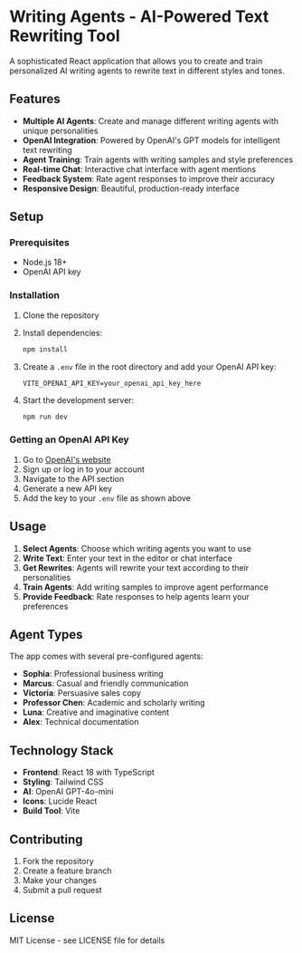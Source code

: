 # Writing Agents - AI-Powered Text Rewriting Tool

A sophisticated React application that allows you to create and train personalized AI writing agents to rewrite text in different styles and tones.

## Features

- **Multiple AI Agents**: Create and manage different writing agents with unique personalities
- **OpenAI Integration**: Powered by OpenAI's GPT models for intelligent text rewriting
- **Agent Training**: Train agents with writing samples and style preferences
- **Real-time Chat**: Interactive chat interface with agent mentions
- **Feedback System**: Rate agent responses to improve their accuracy
- **Responsive Design**: Beautiful, production-ready interface

## Setup

### Prerequisites

- Node.js 18+ 
- OpenAI API key

### Installation

1. Clone the repository
2. Install dependencies:
   ```bash
   npm install
   ```

3. Create a `.env` file in the root directory and add your OpenAI API key:
   ```
   VITE_OPENAI_API_KEY=your_openai_api_key_here
   ```

4. Start the development server:
   ```bash
   npm run dev
   ```

### Getting an OpenAI API Key

1. Go to [OpenAI's website](https://platform.openai.com/)
2. Sign up or log in to your account
3. Navigate to the API section
4. Generate a new API key
5. Add the key to your `.env` file as shown above

## Usage

1. **Select Agents**: Choose which writing agents you want to use
2. **Write Text**: Enter your text in the editor or chat interface
3. **Get Rewrites**: Agents will rewrite your text according to their personalities
4. **Train Agents**: Add writing samples to improve agent performance
5. **Provide Feedback**: Rate responses to help agents learn your preferences

## Agent Types

The app comes with several pre-configured agents:

- **Sophia**: Professional business writing
- **Marcus**: Casual and friendly communication
- **Victoria**: Persuasive sales copy
- **Professor Chen**: Academic and scholarly writing
- **Luna**: Creative and imaginative content
- **Alex**: Technical documentation

## Technology Stack

- **Frontend**: React 18 with TypeScript
- **Styling**: Tailwind CSS
- **AI**: OpenAI GPT-4o-mini
- **Icons**: Lucide React
- **Build Tool**: Vite

## Contributing

1. Fork the repository
2. Create a feature branch
3. Make your changes
4. Submit a pull request

## License

MIT License - see LICENSE file for details